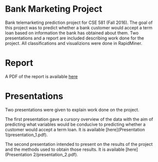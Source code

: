 # Bank Marketing Project
Bank telemarketing prediction project for CSE 581 (Fall 2016). The goal of
this project was to predict whether a bank customer would accept a term loan
based on information the bank has obtained about them. Two presentations and
a report are included describing work done for the project. All classifications
and visualizions were done in RapidMiner.

# Report
A PDF of the report is available [here](Report/report.pdf)

# Presentations 
Two presentations were given to explain work done on the project.

The first presentation gave a cursory overview of the data with the aim of
predicting what variables would be conducive to predicting whether a customer
would accept a term loan. It is available [here](Presentation 1/presentation_1.pdf).

The second presentation intended to present on the results of the project and
the methods used to obtain those results. It is available
[here](Presentation 2/presentation_2.pdf).
